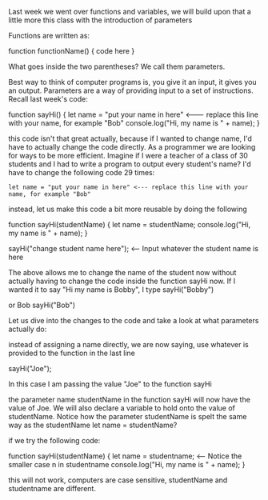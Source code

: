 Last week we went over functions and variables, we will build upon that a little more this class with the introduction of parameters

Functions are written as:

function functionName() {
    code here
}

What goes inside the two parentheses? We call them parameters.

Best way to think of computer programs is, you give it an input, it gives you an output. Parameters are a way of providing input to a set of instructions.
Recall last week's code:

function sayHi() {
    let name = "put your name in here" <--- replace this line with your name, for example "Bob"
    console.log("Hi, my name is " + name);
}

this code isn't that great actually, because if I wanted to change name, I'd have to actually change the code directly. As a programmer we are looking for ways to be more efficient. Imagine if I were a teacher of a class of 30 students and I had to write a program to output every student's name? I'd have to change the following code 29 times:

    let name = "put your name in here" <--- replace this line with your name, for example "Bob"

instead, let us make this code a bit more reusable by doing the following

function sayHi(studentName) {
    let name = studentName;
    console.log("Hi, my name is " + name);
}

sayHi("change student name here"); <-- Input whatever the student name is here

The above allows me to change the name of the student now without actually having to change the code inside the function sayHi now. If I wanted it to say "Hi my name is Bobby", I type
sayHi("Bobby")

or Bob
sayHi("Bob")


Let us dive into the changes to the code and take a look at what parameters actually do:

instead of assigning a name directly, we are now saying, use whatever is provided to the function in the last line

sayHi("Joe");

In this case I am passing the value "Joe" to the function sayHi

the parameter name studentName in the function sayHi will now have the value of Joe.
We will also declare a variable to hold onto the value of studentName. Notice how the parameter studentName is spelt the same way as the studentName let name = studentName?

if we try the following code:

function sayHi(studentName) {
    let name = studentname; <-- Notice the smaller case n in studentname
    console.log("Hi, my name is " + name);
}

this will not work, computers are case sensitive, studentName and studentname are different.
